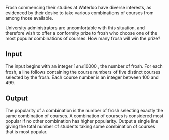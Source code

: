Frosh commencing their studies at Waterloo have diverse interests, as evidenced by their desire to take various combinations of courses from among those available.

University administrators are uncomfortable with this situation, and therefore wish to offer a conformity prize to frosh who choose one of the most popular combinations of courses. How many frosh will win the prize?

## Input

The input begins with an integer 1≤n≤10000
, the number of frosh. For each frosh, a line follows containing the course numbers of five distinct courses selected by the frosh. Each course number is an integer between 100 and 499.

## Output

The popularity of a combination is the number of frosh selecting exactly the same combination of courses. A combination of courses is considered most popular if no other combination has higher popularity. Output a single line giving the total number of students taking some combination of courses that is most popular.
